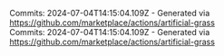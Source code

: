 Commits: 2024-07-04T14:15:04.109Z - Generated via https://github.com/marketplace/actions/artificial-grass
<br>
Commits: 2024-07-04T14:15:04.109Z - Generated via https://github.com/marketplace/actions/artificial-grass
<br>
